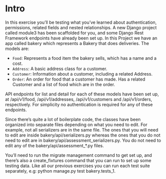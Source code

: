 # Intro

In this exercise you’ll be testing what you’ve learned about authentication, permissions, related fields and nested relationships. A new Django project called module3 has been scaffolded for you, and some Django Rest Framework endpoints have already been set up. In this Project we have an app called bakery which represents a Bakery that does deliveries. The models are:

- `Food`: Represents a food item the bakery sells, which has a name and a cost.
- `Address`: A basic address class for a customer.
- `Customer`: Information about a customer, including a related Address.
- `Order`: An order for food that a customer has made. Has a related Customer and a list of food which are in the order.

API endpoints for list and detail for each of these models have been set up, at /api/v1/food, /api/v1/addresses, /api/v1/customers and /api/v1/orders, respectively. For simplicity no authentication is required for any of these endpoints.

Since there’s quite a lot of boilerplate code, the classes have been organized into separate files depending on what you need to edit. For example, not all serializers are in the same file. The ones that you will need to edit are inside bakery/api/serializers.py whereas the ones that you do not need to edit are in bakery/api/assessment_serializers.py. You do not need to edit any of the bakery/api/assessment_*.py files.

You’ll need to run the migrate management command to get set up, and there’s also a create_fixtures command that you can run to set up some testing data.
Like all our previous exercises you can run each test suite separately, e.g: python manage.py test bakery.tests_1.
